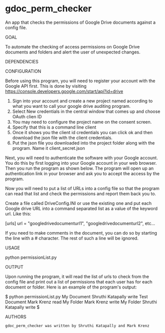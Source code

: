 # gdoc_perm_checker
An app that checks the permissions of Google Drive documents against a config file.

GOAL

 To automate the checking of access permissions on Google Drive documents and folders and alert the user of unexpected changes.

DEPENDENCIES

CONFIGURATION

 Before using this program, you will need to register your account with the Google API first. This is done by visiting
 https://console.developers.google.com/start/api?id=drive
 1. Sign into your account and create a new project named according to what you want to call your google drive auditing program.
 2. Select New credentials in the central window that comes up and choose OAuth clien ID
 3. You may need to configure the project name on the consent screen.
 4. Specify that this is a command line client
 5. Once it shows you the client id credentials you can click ok and then download the json file with the client credentials.
 6. Put the json file you downloaded into the project folder along with the program. Name it client_secret.json

 Next, you will need to authenticate the software with your Google account. You do this by first logging into
 your Google account in your web browser. Then you run the program as shown below. The program will open up an authentication
 link in your browser and ask you to accept the access by the program.

 Now you will need to put a list of URLs into a config file so that the program can read that list and check the permissions
 and report them back you to.
 
 Create a file called DriveConfig.INI or use the existing one and put each Google drive URL into a command separated list as
 a value of the keyword url.  Like this:
 
 [urls]
 url = "googledrivedocumenturl1", "googledrivedocumenturl2", etc...
 
 If you need to make comments in the document, you can do so by starting the line with a # character. The rest of such a
 line will be ignored.

USAGE

 python permissionList.py
 
 
OUTPUT

  Upon running the program, it will read the list of urls to check from the config file and print out a list
  of permissions that each user has for each document or folder. Here is an example of the program's output:
  
  $ python permissionList.py
  My Document     Shruthi Katapally    write
  Test Document   Mark Krenz   read
  My Folder    Mark Krenz    write
  My Folder    Shruthi Katapally write
  $
  
  
  AUTHORS
  
    gdoc_perm_checker was written by Shruthi Katapally and Mark Krenz
